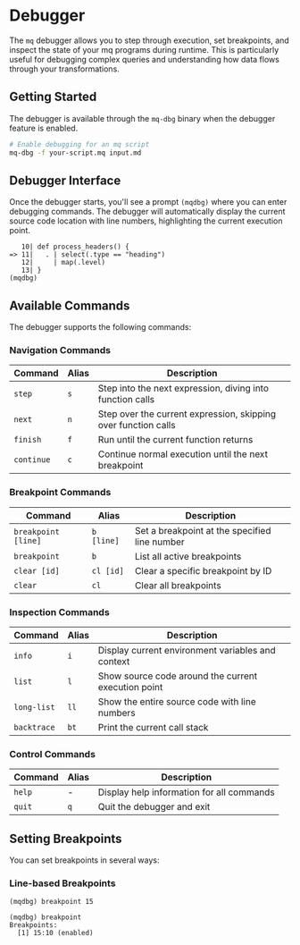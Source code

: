# Debugger

The `mq` debugger allows you to step through execution, set breakpoints, and inspect the state of your mq programs during runtime. This is particularly useful for debugging complex queries and understanding how data flows through your transformations.

## Getting Started

The debugger is available through the `mq-dbg` binary when the debugger feature is enabled.

```bash
# Enable debugging for an mq script
mq-dbg -f your-script.mq input.md
```

## Debugger Interface

Once the debugger starts, you'll see a prompt `(mqdbg)` where you can enter debugging commands. The debugger will automatically display the current source code location with line numbers, highlighting the current execution point.

```
   10| def process_headers() {
=> 11|   . | select(.type == "heading")
   12|     | map(.level)
   13| }
(mqdbg)
```

## Available Commands

The debugger supports the following commands:

### Navigation Commands

| Command    | Alias | Description                                                    |
| ---------- | ----- | -------------------------------------------------------------- |
| `step`     | `s`   | Step into the next expression, diving into function calls      |
| `next`     | `n`   | Step over the current expression, skipping over function calls |
| `finish`   | `f`   | Run until the current function returns                         |
| `continue` | `c`   | Continue normal execution until the next breakpoint            |

### Breakpoint Commands

| Command             | Alias      | Description                                   |
| ------------------- | ---------- | --------------------------------------------- |
| `breakpoint [line]` | `b [line]` | Set a breakpoint at the specified line number |
| `breakpoint`        | `b`        | List all active breakpoints                   |
| `clear [id]`        | `cl [id]`  | Clear a specific breakpoint by ID             |
| `clear`             | `cl`       | Clear all breakpoints                         |

### Inspection Commands

| Command     | Alias | Description                                         |
| ----------- | ----- | --------------------------------------------------- |
| `info`      | `i`   | Display current environment variables and context   |
| `list`      | `l`   | Show source code around the current execution point |
| `long-list` | `ll`  | Show the entire source code with line numbers       |
| `backtrace` | `bt`  | Print the current call stack                        |

### Control Commands

| Command | Alias | Description                               |
| ------- | ----- | ----------------------------------------- |
| `help`  | -     | Display help information for all commands |
| `quit`  | `q`   | Quit the debugger and exit                |

## Setting Breakpoints

You can set breakpoints in several ways:

### Line-based Breakpoints

```
(mqdbg) breakpoint 15

(mqdbg) breakpoint
Breakpoints:
  [1] 15:10 (enabled)
```
